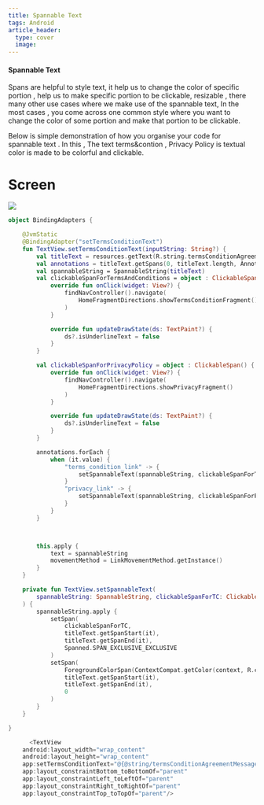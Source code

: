 ```yaml
---
title: Spannable Text
tags: Android
article_header:
  type: cover
  image:
---
```




#### Spannable Text
Spans are helpful to style text, it help us to change the color of specific portion , help us to make specific portion to be clickable, resizable , there many other use cases where we make use of the spannable text, In the most cases , you come across one common style where you want to change the color of some portion and make that portion to be clickable. 

Below is simple demonstration of how you organise your code for spannable text . In this , The text terms&contion , Privacy Policy is textual color is made to be colorful and clickable. 


# Screen
<img src = "https://github.com/chethu/Android-Spannable-Text/blob/master/Spannable_text.gif"></img>


```kotlin
object BindingAdapters {

    @JvmStatic
    @BindingAdapter("setTermsConditionText")
    fun TextView.setTermsConditionText(inputString: String?) {
        val titleText = resources.getText(R.string.termsConditionAgreementMessage) as SpannedString
        val annotations = titleText.getSpans(0, titleText.length, Annotation::class.java)
        val spannableString = SpannableString(titleText)
        val clickableSpanForTermsAndConditions = object : ClickableSpan() {
            override fun onClick(widget: View?) {
                findNavController().navigate(
                    HomeFragmentDirections.showTermsConditionFragment()
                )
            }

            override fun updateDrawState(ds: TextPaint?) {
                ds?.isUnderlineText = false
            }
        }

        val clickableSpanForPrivacyPolicy = object : ClickableSpan() {
            override fun onClick(widget: View?) {
                findNavController().navigate(
                    HomeFragmentDirections.showPrivacyFragment()
                )
            }

            override fun updateDrawState(ds: TextPaint?) {
                ds?.isUnderlineText = false
            }
        }

        annotations.forEach {
            when (it.value) {
                "terms_condition_link" -> {
                    setSpannableText(spannableString, clickableSpanForTermsAndConditions, titleText, it)
                }
                "privacy_link" -> {
                    setSpannableText(spannableString, clickableSpanForPrivacyPolicy, titleText, it)
                }
            }
        }



        this.apply {
            text = spannableString
            movementMethod = LinkMovementMethod.getInstance()
        }
    }

    private fun TextView.setSpannableText(
        spannableString: SpannableString, clickableSpanForTC: ClickableSpan, titleText: SpannedString, it: Annotation?
    ) {
        spannableString.apply {
            setSpan(
                clickableSpanForTC,
                titleText.getSpanStart(it),
                titleText.getSpanEnd(it),
                Spanned.SPAN_EXCLUSIVE_EXCLUSIVE
            )
            setSpan(
                ForegroundColorSpan(ContextCompat.getColor(context, R.color.colorAccent)),
                titleText.getSpanStart(it),
                titleText.getSpanEnd(it),
                0
            )
        }
    }

}
```

```kotlin
      <TextView
	android:layout_width="wrap_content"
	android:layout_height="wrap_content"
	app:setTermsConditionText="@{@string/termsConditionAgreementMessage}"
	app:layout_constraintBottom_toBottomOf="parent"
	app:layout_constraintLeft_toLeftOf="parent"
	app:layout_constraintRight_toRightOf="parent"
	app:layout_constraintTop_toTopOf="parent"/>
```

<!--more-->

